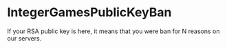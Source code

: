 # IntegerGamesPublicKeyBan
If your RSA public key is here, it means that you were ban for N reasons on our servers.
